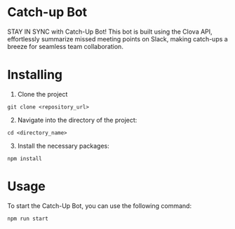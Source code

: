 # Catch-up Bot

STAY IN SYNC with Catch-Up Bot! This bot is built using the Clova API, effortlessly summarize missed meeting points on Slack, making catch-ups a breeze for seamless team collaboration.

# Installing

1. Clone the project

```
git clone <repository_url>
```

2. Navigate into the directory of the project:

```
cd <directory_name>
```

3. Install the necessary packages:

```
npm install
```

# Usage

To start the Catch-Up Bot, you can use the following command:

```
npm run start
```
